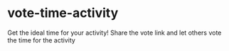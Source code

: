 # vote-time-activity
Get the ideal time for your activity! Share the vote link and let others vote the time for the activity
